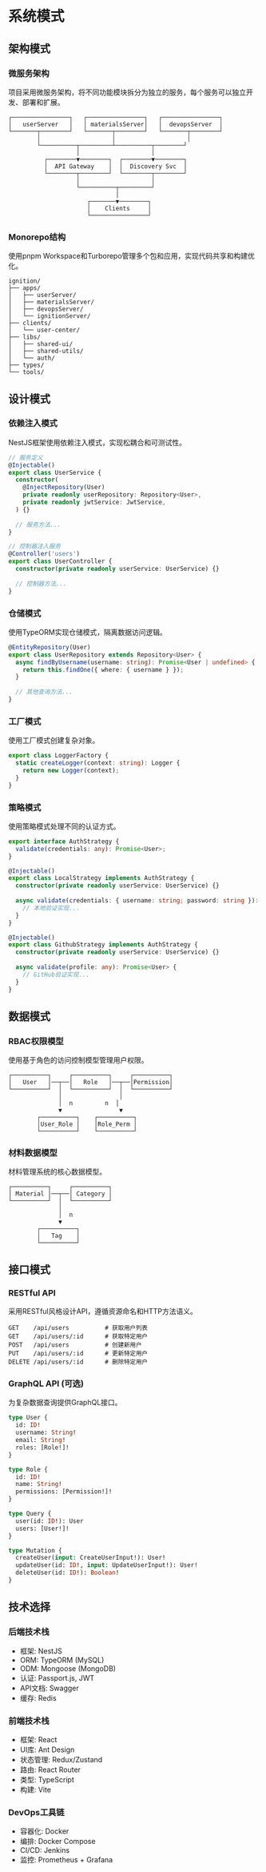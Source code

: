 # 系统模式

## 架构模式

### 微服务架构
项目采用微服务架构，将不同功能模块拆分为独立的服务，每个服务可以独立开发、部署和扩展。

```
┌────────────────┐   ┌────────────────┐   ┌────────────────┐
│   userServer   │   │ materialsServer│   │  devopsServer  │
└───────┬────────┘   └───────┬────────┘   └───────┬────────┘
        │                    │                    │
        └──────────┬─────────┴──────────┬────────┘
                   │                    │
          ┌────────▼────────┐  ┌────────▼────────┐
          │  API Gateway    │  │  Discovery Svc  │
          └────────┬────────┘  └────────┬────────┘
                   │                    │
                   └──────────┬─────────┘
                              │
                      ┌───────▼────────┐
                      │    Clients     │
                      └────────────────┘
```

### Monorepo结构
使用pnpm Workspace和Turborepo管理多个包和应用，实现代码共享和构建优化。

```
ignition/
├── apps/
│   ├── userServer/
│   ├── materialsServer/
│   ├── devopsServer/
│   └── ignitionServer/
├── clients/
│   └── user-center/
├── libs/
│   ├── shared-ui/
│   ├── shared-utils/
│   └── auth/
├── types/
└── tools/
```

## 设计模式

### 依赖注入模式
NestJS框架使用依赖注入模式，实现松耦合和可测试性。

```typescript
// 服务定义
@Injectable()
export class UserService {
  constructor(
    @InjectRepository(User)
    private readonly userRepository: Repository<User>,
    private readonly jwtService: JwtService,
  ) {}
  
  // 服务方法...
}

// 控制器注入服务
@Controller('users')
export class UserController {
  constructor(private readonly userService: UserService) {}
  
  // 控制器方法...
}
```

### 仓储模式
使用TypeORM实现仓储模式，隔离数据访问逻辑。

```typescript
@EntityRepository(User)
export class UserRepository extends Repository<User> {
  async findByUsername(username: string): Promise<User | undefined> {
    return this.findOne({ where: { username } });
  }
  
  // 其他查询方法...
}
```

### 工厂模式
使用工厂模式创建复杂对象。

```typescript
export class LoggerFactory {
  static createLogger(context: string): Logger {
    return new Logger(context);
  }
}
```

### 策略模式
使用策略模式处理不同的认证方式。

```typescript
export interface AuthStrategy {
  validate(credentials: any): Promise<User>;
}

@Injectable()
export class LocalStrategy implements AuthStrategy {
  constructor(private readonly userService: UserService) {}
  
  async validate(credentials: { username: string; password: string }): Promise<User> {
    // 本地验证实现...
  }
}

@Injectable()
export class GithubStrategy implements AuthStrategy {
  constructor(private readonly userService: UserService) {}
  
  async validate(profile: any): Promise<User> {
    // GitHub验证实现...
  }
}
```

## 数据模式

### RBAC权限模型
使用基于角色的访问控制模型管理用户权限。

```
┌──────────┐     ┌──────────┐     ┌──────────┐
│   User   │──┬──│   Role   │──┬──│Permission│
└──────────┘  │  └──────────┘  │  └──────────┘
              │                │
              │  n         n  │
              ▼                ▼
        ┌──────────┐    ┌──────────┐
        │User_Role │    │Role_Perm │
        └──────────┘    └──────────┘
```

### 材料数据模型
材料管理系统的核心数据模型。

```
┌──────────┐     ┌──────────┐
│ Material │──┬──│ Category │
└──────────┘  │  └──────────┘
              │
              │  n
              ▼
        ┌──────────┐
        │   Tag    │
        └──────────┘
```

## 接口模式

### RESTful API
采用RESTful风格设计API，遵循资源命名和HTTP方法语义。

```
GET    /api/users          # 获取用户列表
GET    /api/users/:id      # 获取特定用户
POST   /api/users          # 创建新用户
PUT    /api/users/:id      # 更新特定用户
DELETE /api/users/:id      # 删除特定用户
```

### GraphQL API (可选)
为复杂数据查询提供GraphQL接口。

```graphql
type User {
  id: ID!
  username: String!
  email: String!
  roles: [Role!]!
}

type Role {
  id: ID!
  name: String!
  permissions: [Permission!]!
}

type Query {
  user(id: ID!): User
  users: [User!]!
}

type Mutation {
  createUser(input: CreateUserInput!): User!
  updateUser(id: ID!, input: UpdateUserInput!): User!
  deleteUser(id: ID!): Boolean!
}
```

## 技术选择

### 后端技术栈
- 框架: NestJS
- ORM: TypeORM (MySQL)
- ODM: Mongoose (MongoDB)
- 认证: Passport.js, JWT
- API文档: Swagger
- 缓存: Redis

### 前端技术栈
- 框架: React
- UI库: Ant Design
- 状态管理: Redux/Zustand
- 路由: React Router
- 类型: TypeScript
- 构建: Vite

### DevOps工具链
- 容器化: Docker
- 编排: Docker Compose
- CI/CD: Jenkins
- 监控: Prometheus + Grafana 